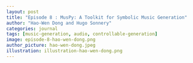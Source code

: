 ```yaml
---
layout: post
title: "Episode 8 : MusPy: A Toolkit for Symbolic Music Generation"
author: "Hao-Wen Dong and Hugo Sonnery"
categories: journal
tags: [music-generation, audio, controllable-generation]
image: episode-8-hao-wen-dong.png
author_picture: hao-wen-dong.jpeg
illustration: illustration-hao-wen-dong.png
---
```

